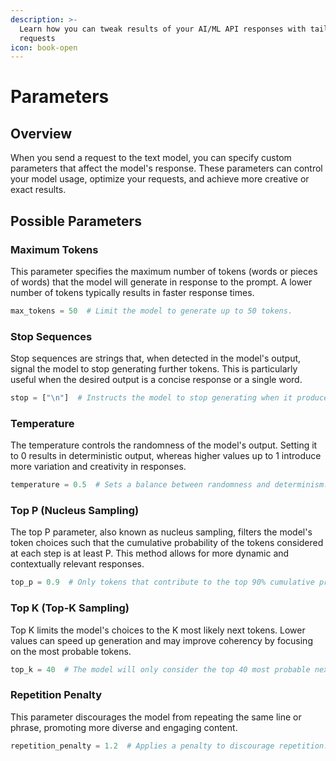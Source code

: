 ```yaml
---
description: >-
  Learn how you can tweak results of your AI/ML API responses with tailored
  requests
icon: book-open
---
```


# Parameters

## Overview

When you send a request to the text model, you can specify custom parameters that affect the model's response. These parameters can control your model usage, optimize your requests, and achieve more creative or exact results.

## Possible Parameters

### Maximum Tokens

This parameter specifies the maximum number of tokens (words or pieces of words) that the model will generate in response to the prompt. A lower number of tokens typically results in faster response times.

```python
max_tokens = 50  # Limit the model to generate up to 50 tokens.
```

### Stop Sequences

Stop sequences are strings that, when detected in the model's output, signal the model to stop generating further tokens. This is particularly useful when the desired output is a concise response or a single word.

```python
stop = ["\n"]  # Instructs the model to stop generating when it produces a newline character.
```

### Temperature

The temperature controls the randomness of the model's output. Setting it to 0 results in deterministic output, whereas higher values up to 1 introduce more variation and creativity in responses.

```python
temperature = 0.5  # Sets a balance between randomness and determinism.
```

### Top P (Nucleus Sampling)

The top P parameter, also known as nucleus sampling, filters the model's token choices such that the cumulative probability of the tokens considered at each step is at least P. This method allows for more dynamic and contextually relevant responses.

```python
top_p = 0.9  # Only tokens that contribute to the top 90% cumulative probability are considered.
```

### Top K (Top-K Sampling)

Top K limits the model's choices to the K most likely next tokens. Lower values can speed up generation and may improve coherency by focusing on the most probable tokens.

```python
top_k = 40  # The model will only consider the top 40 most probable next tokens.
```

### Repetition Penalty

This parameter discourages the model from repeating the same line or phrase, promoting more diverse and engaging content.

```python
repetition_penalty = 1.2  # Applies a penalty to discourage repetition.
```

